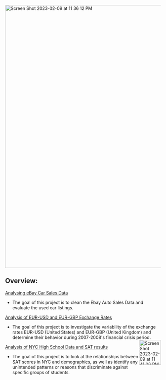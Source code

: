 <img align="middle" width="850" alt="Screen Shot 2023-02-09 at 11 36 12 PM" src="https://user-images.githubusercontent.com/88107066/218001815-2f8428d5-de0e-451a-acd3-0b5b0f55b47c.png">

## Overview:

[Analysing eBay Car Sales Data](https://github.com/ElizavetaGorelova/DataAnalysis_Projects/tree/main/Analysing%20eBay%20Car%20Sales%20Data)
  - The goal of this project is to clean the Ebay Auto Sales Data and evaluate the used car listings.

[Analysis of EUR-USD and EUR-GBP Exchange Rates](https://github.com/ElizavetaGorelova/DataAnalysis_Projects/tree/main/Analysis%20of%20EUR-USD%20and%20EUR-GBP%20Exchange%20Rates)
  - The goal of this project is to investigate the variability of the exchange rates EUR-USD (United States) and EUR-GBP (United Kingdom) and determine their behavior during 2007-2008's financial crisis period. <img align="right" width="70" height="80" alt="Screen Shot 2023-02-09 at 11 41 06 PM" src="https://user-images.githubusercontent.com/88107066/218002475-a02ca65a-2fec-431e-a716-dadc965927c1.png">


[Analysis of NYC High School Data and SAT results](https://github.com/ElizavetaGorelova/DataAnalysis_Projects/blob/main/Analysis%20of%20NYC%20High%20School%20Data%20and%20SAT%20results/Analysis%20of%20NYC%20High%20School%20Data%20andSAT%20results.ipynb)
  - The goal of this project is to look at the relationships between SAT scores in NYC and demographics, as well as identify any unintended patterns or reasons that discriminate against specific groups of students.




